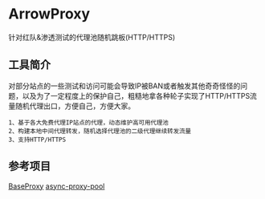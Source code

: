 # ArrowProxy
针对红队&amp;渗透测试的代理池随机跳板(HTTP/HTTPS)

## 工具简介
对部分站点的一些测试和访问可能会导致IP被BAN或者触发其他奇奇怪怪的问题，以及为了一定程度上的保护自己，粗糙地拿各种轮子实现了HTTP/HTTPS流量随机代理出口，方便自己，方便大家。

```
1、基于各大免费代理IP站点的代理，动态维护高可用代理池
2、构建本地中间代理转发，随机选择代理池的二级代理继续转发流量
3、支持HTTP/HTTPS
```

## 参考项目
[BaseProxy](https://github.com/qiyeboy/BaseProxy "BaseProxy")
[async-proxy-pool](https://github.com/chenjiandongx/async-proxy-pool "async-proxy-pool")